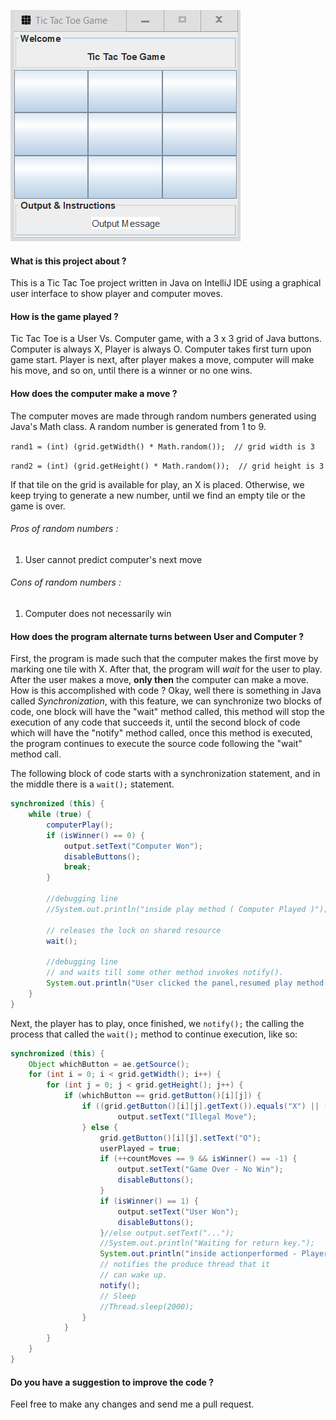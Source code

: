 ![Tic Tac Toe Gif](TicTacToe.gif "Tic Tac Toe Gif")



#### What is this project about ?

This is a Tic Tac Toe project written in Java on IntelliJ IDE using a graphical user interface to show player and computer moves.


#### How is the game played ?

Tic Tac Toe is a User Vs. Computer game, with a 3 x 3 grid of Java buttons. Computer is always X, Player is always O. Computer takes first turn upon game start. Player is next, after player makes a move, computer will make his move, and so on, until there is a winner or no one wins.

#### How does the computer make a move ?
The computer moves are made through random numbers generated using Java's Math class. A random number is generated from 1 to 9.

``` rand1 = (int) (grid.getWidth() * Math.random());  // grid width is 3 ```

``` rand2 = (int) (grid.getHeight() * Math.random());  // grid height is 3 ```

If that tile on the grid is available for play, an X is placed. Otherwise, we keep trying to generate a new number, until we find an empty tile or the game is over.

###### Pros of random  numbers :
1. User cannot predict computer's next move


###### Cons of random numbers :
1. Computer does not necessarily win



#### How does the program alternate turns between User and Computer ?

First, the program is made such that the computer makes the first move by marking one tile with X. After that, the program will _wait_ for the user to play. After the user makes a move, **only then** the computer can make a move. How is this accomplished with code ? Okay, well there is something in Java called _Synchronization_, with this feature, we can synchronize two blocks of code, one block will have the "wait" method called, this method will stop the execution of any code that succeeds it, until the second block of code which will have the "notify" method called, once this method is executed, the program continues to execute the source code following the "wait" method call.

The following block of code starts with a synchronization statement, and in the middle there is a `wait();` statement. 

```java
synchronized (this) {
    while (true) {
        computerPlay();
        if (isWinner() == 0) {
            output.setText("Computer Won");
            disableButtons();
            break;
        }

        //debugging line
        //System.out.println("inside play method ( Computer Played )");

        // releases the lock on shared resource
        wait();

        //debugging line
        // and waits till some other method invokes notify().
        System.out.println("User clicked the panel,resumed play method( Computer Turn )");
    }
}
```



Next, the player has to play, once finished, we `notify();` the calling the process that called the `wait();` method to continue execution, like so:



```java
synchronized (this) {    
    Object whichButton = ae.getSource();    
    for (int i = 0; i < grid.getWidth(); i++) {        
        for (int j = 0; j < grid.getHeight(); j++) {            
            if (whichButton == grid.getButton()[i][j]) {                
                if ((grid.getButton()[i][j].getText()).equals("X") || (grid.getButton()[i]					[j].getText()).equals("O")) {
                    	output.setText("Illegal Move");
                } else {
                    grid.getButton()[i][j].setText("O");                    
                    userPlayed = true;                    
                    if (++countMoves == 9 && isWinner() == -1) {                        
                        output.setText("Game Over - No Win");                        
                        disableButtons();                    
                    }                    
                    if (isWinner() == 1) {                        
                        output.setText("User Won");                        
                        disableButtons();                    
                    }//else output.setText("...");                    
                    //System.out.println("Waiting for return key.");                    
                    System.out.println("inside actionperformed - Player clicked panel");                    
                    // notifies the produce thread that it                    
                    // can wake up.                    
                    notify();                    
                    // Sleep                    
                    //Thread.sleep(2000);                
                }            
            }        
        }    
    }
}
```

#### Do you have a suggestion to improve the code ?

Feel free to make any changes and send me a pull request.
